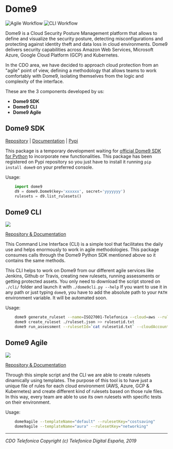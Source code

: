 # Dome9 

![Agile Workflow](https://github.com/Telefonica/Dome9/actions/workflows/agile.yml/badge.svg)
![CLI Workflow](https://github.com/Telefonica/Dome9/actions/workflows/cli.yml/badge.svg)


Dome9 is a Cloud Security Posture Management platform that allows to define and visualize the security posture,
detecting misconfigurations and protecting against identity theft and data loss in cloud environments. 
Dome9 delivers security capabilities across Amazon Web Services, Microsoft Azure, Google Cloud Platform (GCP) and Kubernetes.

In the CDO area, we have decided to approach cloud protection from an "agile" point of view, defining a methodology
that allows teams to work comfortably with Dome9, isolating themselves from the logic and complexity of the interface.

These are the 3 components developed by us:

* **Dome9 SDK**
* **Dome9 CLI**
* **Dome9 Agile**


## Dome9 SDK

[Repository](https://github.com/davidmoremad/dome9/) | [Documentation](http://dome9.readthedocs.io/) | [Pypi](https://pypi.org/project/dome9/)

This package is a temporary development waiting for [official Dome9 SDK for Python](https://github.com/dome9/python-api-sdk) to incorporate new functionalities.
This package has been registered on Pypi repository so you just have to install it running `pip install dome9` on your preferred console.

Usage:
```python
    import dome9
    d9 = dome9.Dome9(key='xxxxxx', secret='yyyyyyy')
    rulesets = d9.list_rulesets()
```


## Dome9 CLI

![](https://github.com/Telefonica/dome9/workflows/CLI%20Workflow/badge.svg)

[Repository & Documentation](https://github.com/Telefonica/Dome9/tree/master/cli)

This Command Line Interface (CLI) is a simple tool that facilitates the daily use and helps enormously to work in agile methodologies.
This package consumes calls through the Dome9 Python SDK mentioned above so it contains the same methods.

This CLI helps to work on Dome9 from our different agile services like Jenkins, Github or Travis, creating new rulesets, running
assessments or getting protected assets. You only need to download the script stored on `./cli/` folder and launch it with `./dome9cli.py --help`
If you want to use it in any path or just typing `dome9`, you have to add the absolute path to your `PATH` environment variable. It will be
automated soon. 

Usage:
```bash
    dome9 generate_ruleset --name=ISO27001-Telefonica --cloud=aws --rulesFile=./rules-iso27001-telefonica.json >> ruleset.json
    dome9 create_ruleset ./ruleset.json >> rulesetid.txt
    dome9 run_assessment --rulesetId=`cat rulesetid.txt` --cloudAccountId="0000-0000-0000-0000"
```

## Dome9 Agile

![](https://github.com/Telefonica/dome9/workflows/Agile%20Workflow/badge.svg)

[Repository & Documentation](https://github.com/Telefonica/Dome9/tree/master/agile)

Through this simple script and the CLI we are able to create rulesets dinamically using templates.
The purpose of this tool is to have just a unique file of rules for each cloud environment (AWS, Azure, GCP & Kubernetes)
and create different kind of rulesets based on those rule files.
In this way, every team are able to use its own rulesets with specific tests on their environment.

Usage:
```bash
    dome9agile --templateName="default" --rulesetKey="costsaving"
    dome9agile --templateName="aura" --rulesetKey="networking"
```

---

_CDO Telefonica_
_Copyright (c) Telefonica Digital España, 2019_